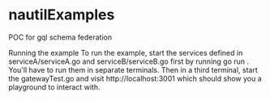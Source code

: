 # nautilExamples
POC for gql schema federation

Running the example
To run the example, start the services defined in serviceA/serviceA.go and serviceB/serviceB.go first by running go run <file name>. You'll have to run them in separate terminals. Then in a third terminal, start the gatewayTest.go and visit http://localhost:3001 which should show you a playground to interact with.
